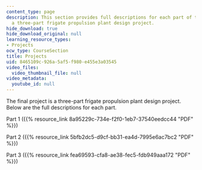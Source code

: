 ```yaml
---
content_type: page
description: This section provides full descriptions for each part of the final project,
  a three-part frigate propulsion plant design project.
hide_download: true
hide_download_original: null
learning_resource_types:
- Projects
ocw_type: CourseSection
title: Projects
uid: 8465109c-926a-5af5-f980-e455e3a03545
video_files:
  video_thumbnail_file: null
video_metadata:
  youtube_id: null
---
```


The final project is a three-part frigate propulsion plant design project. Below are the full descriptions for each part.

Part 1 ({{% resource_link 8a95229c-734e-f2f0-1eb7-37540eedcc44 "PDF" %}})

Part 2 ({{% resource_link 5bfb2dc5-d9cf-bb31-ea4d-7995e6ac7bc2 "PDF" %}})

Part 3 ({{% resource_link fea69593-cfa8-ae38-fec5-fdb949aaa172 "PDF" %}})